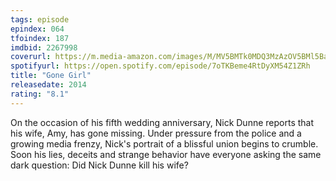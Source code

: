 ```yaml
---
tags: episode
epindex: 064
tfoindex: 187
imdbid: 2267998
coverurl: https://m.media-amazon.com/images/M/MV5BMTk0MDQ3MzAzOV5BMl5BanBnXkFtZTgwNzU1NzE3MjE@._V1_SY300_CR0,0,202,300_.jpg
spotifyurl: https://open.spotify.com/episode/7oTKBeme4RtDyXM54Z1ZRh
title: "Gone Girl"
releasedate: 2014
rating: "8.1"
---
```


On the occasion of his fifth wedding anniversary, Nick Dunne reports that his wife, Amy, has gone missing. Under pressure from the police and a growing media frenzy, Nick's portrait of a blissful union begins to crumble. Soon his lies, deceits and strange behavior have everyone asking the same dark question: Did Nick Dunne kill his wife?